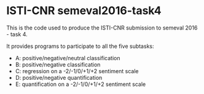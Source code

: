 # ISTI-CNR semeval2016-task4

This is the code used to produce the ISTI-CNR submission to semeval 2016 - task 4.

It provides programs to participate to all the five subtasks:
- A: positive/negative/neutral classification
- B: positive/negative classification
- C: regression on a -2/-1/0/+1/+2 sentiment scale
- D: positive/negative quantification
- E: quantification on a -2/-1/0/+1/+2 sentiment scale